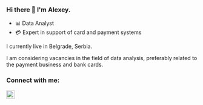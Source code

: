 ### Hi there 👋 I'm Alexey.
  
- 📊 Data Analyst
- 💳 Expert in support of card and payment systems  

  
I currently live in Belgrade, Serbia.

I am considering vacancies in the field of data analysis, preferably related to the payment business and bank cards.
 
### Connect with me:
[<img align="left" alt="alex_varnik | Telegram" width="22px" src="https://cdn.jsdelivr.net/npm/simple-icons@v3/icons/telegram.svg" />][telegram]

[telegram]: https://t.me/alexvarnik
